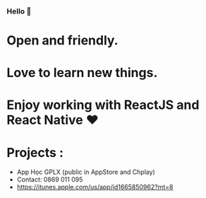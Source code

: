 ### Hello  👋
# Open and friendly.
# Love to learn new things.
# Enjoy working with ReactJS  and React Native ❤ 

# Projects :
- App Học GPLX (public in AppStore and Chplay)
- Contact: 0869 011 095
- https://itunes.apple.com/us/app/id1665850962?mt=8

